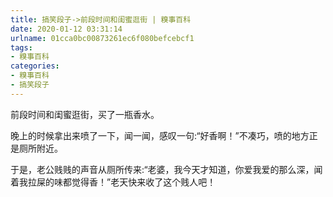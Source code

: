 ```yaml
---
title: 搞笑段子->前段时间和闺蜜逛街 | 糗事百科
date: 2020-01-12 03:31:14
urlname: 01cca0bc00873261ec6f080befcebcf1
tags: 
- 糗事百科
categories:
- 糗事百科
- 搞笑段子
---
```

前段时间和闺蜜逛街，买了一瓶香水。

晚上的时候拿出来喷了一下，闻一闻，感叹一句:“好香啊！”不凑巧，喷的地方正是厕所附近。

于是，老公贱贱的声音从厕所传来:“老婆，我今天才知道，你爱我爱的那么深，闻着我拉屎的味都觉得香！”老天快来收了这个贱人吧！


